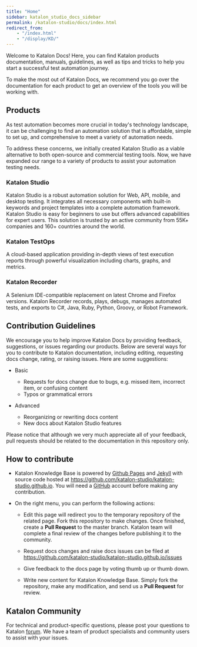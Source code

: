 ```yaml
---
title: "Home"
sidebar: katalon_studio_docs_sidebar
permalink: /katalon-studio/docs/index.html
redirect_from:
    - "/index.html"
    - "/display/KD/"
---
```

Welcome to Katalon Docs! Here, you can find Katalon products documentation, manuals, guidelines, as well as tips and tricks to help you start a successful test automation journey.

To make the most out of Katalon Docs, we recommend you go over the documentation for each product to get an overview of the tools you will be working with.

## Products

As test automation becomes more crucial in today's technology landscape, it can be challenging to find an automation solution that is affordable, simple to set up, and comprehensive to meet a variety of automation needs.

To address these concerns, we initially created Katalon Studio as a viable alternative to both open-source and commercial testing tools. Now, we have expanded our range to a variety of products to assist your automation testing needs.

### Katalon Studio

Katalon Studio is a robust automation solution for Web, API, mobile, and desktop testing. It integrates all necessary components with built-in keywords and project templates into a complete automation framework. Katalon Studio is easy for beginners to use but offers advanced capabilities for expert users. This solution is trusted by an active community from 55K+ companies and 160+ countries around the world.

### Katalon TestOps

A cloud-based application providing in-depth views of test execution reports through powerful visualization including charts, graphs, and metrics.

### Katalon Recorder

A Selenium IDE-compatible replacement on latest Chrome and Firefox versions. Katalon Recorder records, plays, debugs, manages automated tests, and exports to C#, Java, Ruby, Python, Groovy, or Robot Framework.

## Contribution Guidelines

We encourage you to help improve Katalon Docs by providing feedback, suggestions, or issues regarding our products. Below are several ways for you to contribute to Katalon documentation, including editing, requesting docs change, rating, or raising issues. Here are some suggestions:

-   Basic

    - Requests for docs change due to bugs, e.g. missed item, incorrect item, or confusing content
    - Typos or grammatical errors

-   Advanced
    - Reorganizing or rewriting docs content
    - New docs about Katalon Studio features

Please notice that although we very much appreciate all of your feedback, pull requests should be related to the documentation in this repository only.

## How to contribute

-   Katalon Knowledge Base is powered by [Github Pages](https://pages.github.com) and [Jekyll](https://jekyllrb.com/docs/) with source code hosted at https://github.com/katalon-studio/katalon-studio.github.io. You will need a [GitHub](https://github.com) account before making any contribution.

-   On the right menu, you can perform the following actions:

    - Edit this page will redirect you to the temporary repository of the related page. Fork this repository to make changes. Once finished, create a **Pull Request** to the master branch. Katalon team will complete a final review of the changes before publishing it to the community.

    - Request docs changes and raise docs issues can be filed at <https://github.com/katalon-studio/katalon-studio.github.io/issues>

    - Give feedback to the docs page by voting thumb up or thumb down.

    - Write new content for Katalon Knowledge Base. Simply fork the repository, make any modification, and send us a **Pull Request** for review.

## Katalon Community

For technical and product-specific questions, please post your questions to Katalon [forum](https://forum.katalon.com/discussions). We have a team of product specialists and community users to assist with your issues.

